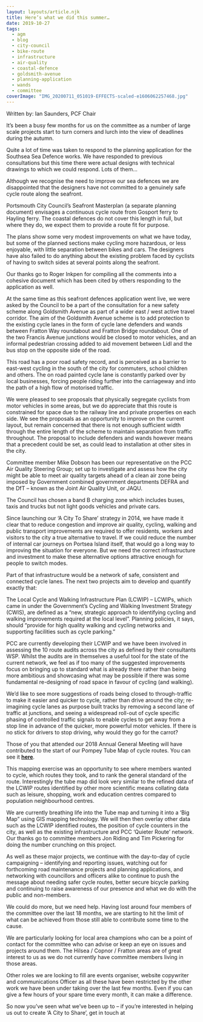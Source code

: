 ```yaml
---
layout: layouts/article.njk
title: Here’s what we did this summer…
date: 2019-10-27
tags:  
  - agm
  - blog
  - city-council
  - bike-route
  - infrastructure
  - air-quality
  - coastal-defence
  - goldsmith-avenue
  - planning-application
  - wands
  - committee
coverImage: "IMG_20200711_051019-EFFECTS-scaled-e1606062257468.jpg"
---
```


Written by: Ian Saunders, PCF Chair

It’s been a busy few months for us on the committee as a number of large scale projects start to turn corners and lurch into the view of deadlines during the autumn.

Quite a lot of time was taken to respond to the planning application for the Southsea Sea Defence works. We have responded to previous consultations but this time there were actual designs with technical drawings to which we could respond. Lots of them…

Although we recognise the need to improve our sea defences we are disappointed that the designers have not committed to a genuinely safe cycle route along the seafront.

Portsmouth City Council’s Seafront Masterplan (a separate planning document) envisages a continuous cycle route from Gosport ferry to Hayling ferry. The coastal defences do not cover this length in full, but where they do, we expect them to provide a route fit for purpose.

The plans show some very modest improvements on what we have today, but some of the planned sections make cycling more hazardous, or less enjoyable, with little separation between bikes and cars. The designers have also failed to do anything about the existing problem faced by cyclists of having to switch sides at several points along the seafront.

Our thanks go to Roger Inkpen for compiling all the comments into a cohesive document which has been cited by others responding to the application as well.

At the same time as this seafront defences application went live, we were asked by the Council to be a part of the consultation for a new safety scheme along Goldsmith Avenue as part of a wider east / west active travel corridor. The aim of the Goldsmith Avenue scheme is to add protection to the existing cycle lanes in the form of cycle lane defenders and wands between Fratton Way roundabout and Fratton Bridge roundabout. One of the two Francis Avenue junctions would be closed to motor vehicles, and an informal pedestrian crossing added to aid movement between Lidl and the bus stop on the opposite side of the road.

This road has a poor road safety record, and is perceived as a barrier to east-west cycling in the south of the city for commuters, school children and others. The on road painted cycle lane is constantly parked over by local businesses, forcing people riding further into the carriageway and into the path of a high flow of motorised traffic.

We were pleased to see proposals that physically segregate cyclists from motor vehicles in some areas, but we do appreciate that this route is constrained for space due to the railway line and private properties on each side. We see the proposals as an opportunity to improve on the current layout, but remain concerned that there is not enough sufficient width through the entire length of the scheme to maintain separation from traffic throughout. The proposal to include defenders and wands however means that a precedent could be set, as could lead to installation at other sites in the city.

Committee member Mike Dobson has been our representative on the PCC Air Quality Steering Group; set up to investigate and assess how the city might be able to meet air quality targets ahead of a clean air zone being imposed by Government combined government departments DEFRA and the DfT – known as the Joint Air Quality Unit, or JAQU.

The Council has chosen a band B charging zone which includes buses, taxis and trucks but not light goods vehicles and private cars.

Since launching our ‘A City To Share’ strategy in 2014, we have made it clear that to reduce congestion and improve air quality, cycling, walking and public transport improvements are required to offer residents, workers and visitors to the city a true alternative to travel. If we could reduce the number of internal car journeys on Portsea Island itself, that would go a long way to improving the situation for everyone. But we need the correct infrastructure and investment to make these alternative options attractive enough for people to switch modes.

Part of that infrastructure would be a network of safe, consistent and connected cycle lanes. The next two projects aim to develop and quantify exactly that:

The Local Cycle and Walking Infrastructure Plan (LCWIP) – LCWIPs, which came in under the Government’s Cycling and Walking Investment Strategy (CWIS), are defined as a “new, strategic approach to identifying cycling and walking improvements required at the local level”. Planning policies, it says, should “provide for high quality walking and cycling networks and supporting facilities such as cycle parking.”

PCC are currently developing their LCWIP and we have been involved in assessing the 10 route audits across the city as defined by their consultants WSP. Whilst the audits are in themselves a useful tool for the state of the current network, we feel as if too many of the suggested improvements focus on bringing up to standard what is already there rather than being more ambitious and showcasing what may be possible if there was some fundamental re-designing of road space in favour of cycling (and walking).

We’d like to see more suggestions of roads being closed to through-traffic to make it easier and quicker to cycle, rather than drive around the city; re-imagining cycle lanes as purpose built tracks by removing a second lane of traffic at junctions, and seeing a widespread roll-out of cycle specific phasing of controlled traffic signals to enable cycles to get away from a stop line in advance of the quicker, more powerful motor vehicles. If there is no stick for drivers to stop driving, why would they go for the carrot?

Those of you that attended our 2018 Annual General Meeting will have contributed to the start of our Pompey Tube Map of cycle routes. You can see it [**here**](https://www.pompeybug.co.uk/wp-content/uploads/2022/10/PCF-Tube-Map-March-2018.pdf).

This mapping exercise was an opportunity to see where members wanted to cycle, which routes they took, and to rank the general standard of the route. Interestingly the tube map did look very similar to the refined data of the LCWIP routes identified by other more scientific means collating data such as leisure, shopping, work and education centres compared to population neighbourhood centres.

We are currently breathing life into the Tube map and turning it into a ‘Big Map” using GIS mapping technology. We will then then overlay other data such as the LCWIP identified routes, the position of cycle counters in the city, as well as the existing infrastructure and PCC ‘Quieter Route’ network. Our thanks go to committee members Jon Riding and Tim Pickering for doing the number crunching on this project.

As well as these major projects, we continue with the day-to-day of cycle campaigning – identifying and reporting issues, watching out for forthcoming road maintenance projects and planning applications, and networking with councillors and officers alike to continue to push the message about needing safer cycle routes, better secure bicycle parking and continuing to raise awareness of our presence and what we do with the public and non-members.

We could do more, but we need help. Having lost around four members of the committee over the last 18 months, we are starting to hit the limit of what can be achieved from those still able to contribute some time to the cause.

We are particularly looking for local area champions who can be a point of contact for the committee who can advise or keep an eye on issues and projects around them. The Hilsea / Copnor / Fratton areas are of great interest to us as we do not currently have committee members living in those areas.

Other roles we are looking to fill are events organiser, website copywriter and communications Officer as all these have been restricted by the other work we have been under taking over the last few months. Even if you can give a few hours of your spare time every month, it can make a difference.

So now you’ve seen what we’ve been up to – if you’re interested in helping us out to create ‘A City to Share’, get in touch at
